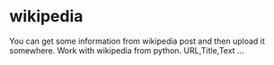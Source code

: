 # wikipedia
You can get some information from wikipedia post and then upload it somewhere.
Work with wikipedia from python. URL,Title,Text ...

